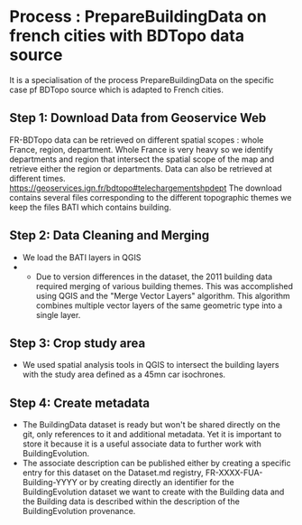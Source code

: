 
# Process  : PrepareBuildingData on french cities with BDTopo data source

It is a specialisation of the process PrepareBuildingData on the specific case pf BDTopo source which is adapted to French cities. 

## Step 1: Download Data from Geoservice Web

FR-BDTopo data can be retrieved on different spatial scopes : whole France, region, department. Whole France is very heavy so we identify departments and region that intersect the spatial scope of the map and retrieve either the region or  departments. Data can also be retrieved at different times.    
https://geoservices.ign.fr/bdtopo#telechargementshpdept 
The download contains several files corresponding to the different topographic themes we keep the files BATI which contains building. 

## Step 2: Data Cleaning and Merging

* We load the BATI layers in QGIS
* * Due to version differences in the dataset, the 2011 building data required merging of various building themes. This was accomplished using QGIS and the "Merge Vector Layers" algorithm. This algorithm combines multiple vector layers of the same geometric type into a single layer.

## Step 3: Crop study area 
* We used spatial analysis tools in QGIS to intersect the building layers with the study area defined as a 45mn car isochrones.

## Step 4: Create metadata 
* The BuildingData dataset is ready but won't be shared directly on the git, only references to it and additional metadata. Yet it is important to store it because it is a useful associate data to further work with BuildingEvolution. 
* The associate description can be published either by creating a specific entry for this dataset on the Dataset.md registry, FR-XXXX-FUA-Building-YYYY or by creating directly an identifier for the BuildingEvolution dataset we want to create with the Building data and the Building data is described within the description of the BuildingEvolution provenance.   


